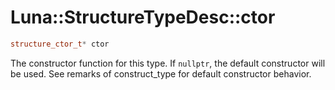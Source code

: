 # Luna::StructureTypeDesc::ctor

```c++
structure_ctor_t* ctor
```

The constructor function for this type. If `nullptr`, the default constructor will be used. See remarks of construct_type for default constructor behavior. 


